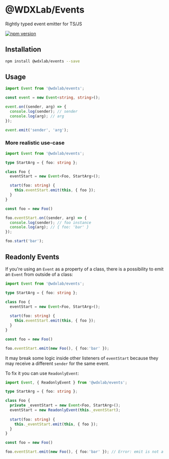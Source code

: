 # @WDXLab/Events

Rightly typed event emitter for TS/JS

[![npm version](https://badge.fury.io/js/%40wdxlab%2Fevents.svg)](https://badge.fury.io/js/%40wdxlab%2Fevents)

## Installation

```sh
npm install @wdxlab/events --save
```

## Usage

```ts
import Event from '@wdxlab/events';

const event = new Event<string, string>();

event.on((sender, arg) => {
  console.log(sender); // sender
  console.log(arg); // arg
});

event.emit('sender', 'arg');
```

### More realistic use-case

```ts
import Event from '@wdxlab/events';

type StartArg = { foo: string };

class Foo {
  eventStart = new Event<Foo, StartArg>();

  start(foo: string) {
    this.eventStart.emit(this, { foo });
  }
}

const foo = new Foo()

foo.eventStart.on((sender, arg) => {
  console.log(sender); // foo instance
  console.log(arg); // { foo: 'bar' }
});

foo.start('bar');
```

## Readonly Events 

If you're using an `Event` as a property of a class, there is a possibility to emit an `Event` from outside of a class:

```ts
import Event from '@wdxlab/events';

type StartArg = { foo: string };

class Foo {
  eventStart = new Event<Foo, StartArg>();
  
  start(foo: string) {
    this.eventStart.emit(this, { foo });
  }
}

const foo = new Foo()

foo.eventStart.emit(new Foo(), { foo:'bar' });
```

It may break some logic inside other listeners of `eventStart` because they may receive a different `sender` for the same event.

To fix it you can use `ReadonlyEvent`:

```ts
import Event, { ReadonlyEvent } from '@wdxlab/events';

type StartArg = { foo: string };

class Foo {
  private _eventStart = new Event<Foo, StartArg>();
  eventStart = new ReadonlyEvent(this._eventStart);
  
  start(foo: string) {
    this._eventStart.emit(this, { foo });
  }
}

const foo = new Foo()

foo.eventStart.emit(new Foo(), { foo:'bar' }); // Error: emit is not a function
```
